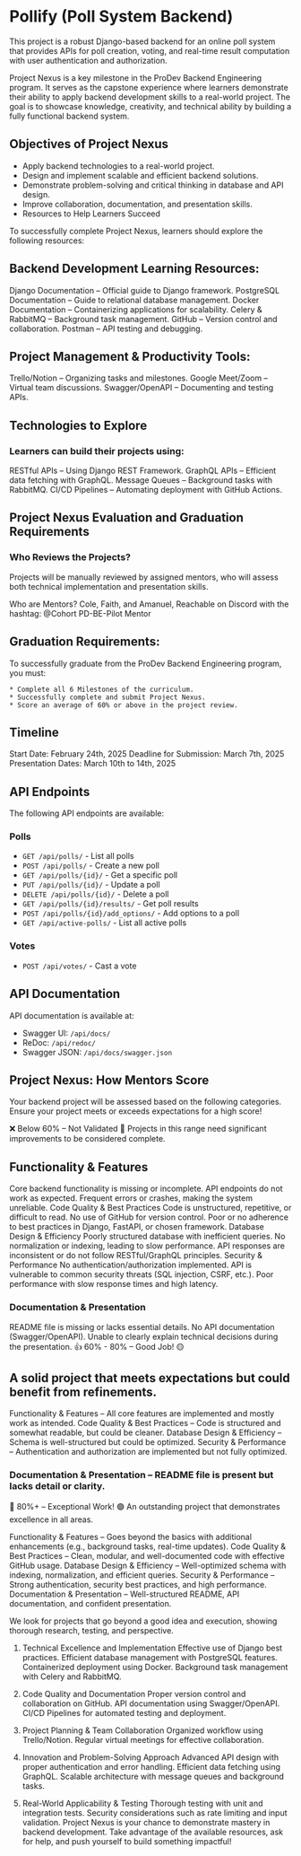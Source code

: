 # Pollify (Poll System Backend) 
  This project is a robust Django-based backend for an online poll system that provides APIs for poll creation, voting, and real-time result computation with user authentication and authorization.

Project Nexus is a key milestone in the ProDev Backend Engineering program. It serves as the capstone experience where learners demonstrate their ability to apply backend development skills to a real-world project. The goal is to showcase knowledge, creativity, and technical ability by building a fully functional backend system.

## Objectives of Project Nexus

- Apply backend technologies to a real-world project.
- Design and implement scalable and efficient backend solutions.
- Demonstrate problem-solving and critical thinking in database and API design.
- Improve collaboration, documentation, and presentation skills.
- Resources to Help Learners Succeed

To successfully complete Project Nexus, learners should explore the following resources:

## Backend Development Learning Resources:

Django Documentation – Official guide to Django framework.
PostgreSQL Documentation – Guide to relational database management.
Docker Documentation – Containerizing applications for scalability.
Celery & RabbitMQ – Background task management.
GitHub – Version control and collaboration.
Postman – API testing and debugging.

## Project Management & Productivity Tools:

Trello/Notion – Organizing tasks and milestones.
Google Meet/Zoom – Virtual team discussions.
Swagger/OpenAPI – Documenting and testing APIs.

## Technologies to Explore

### Learners can build their projects using:

RESTful APIs – Using Django REST Framework.
GraphQL APIs – Efficient data fetching with GraphQL.
Message Queues – Background tasks with RabbitMQ.
CI/CD Pipelines – Automating deployment with GitHub Actions.

## Project Nexus Evaluation and Graduation Requirements

### Who Reviews the Projects?

Projects will be manually reviewed by assigned mentors, who will assess both technical implementation and presentation skills.

Who are Mentors?
Cole, Faith, and Amanuel, Reachable on Discord with the hashtag: @Cohort PD-BE-Pilot Mentor

## Graduation Requirements:

To successfully graduate from the ProDev Backend Engineering program, you must:

    * Complete all 6 Milestones of the curriculum.
    * Successfully complete and submit Project Nexus.
    * Score an average of 60% or above in the project review.

## Timeline

Start Date: February 24th, 2025
Deadline for Submission: March 7th, 2025
Presentation Dates: March 10th to 14th, 2025



## API Endpoints

The following API endpoints are available:

### Polls

- `GET /api/polls/` - List all polls
- `POST /api/polls/` - Create a new poll
- `GET /api/polls/{id}/` - Get a specific poll
- `PUT /api/polls/{id}/` - Update a poll
- `DELETE /api/polls/{id}/` - Delete a poll
- `GET /api/polls/{id}/results/` - Get poll results
- `POST /api/polls/{id}/add_options/` - Add options to a poll
- `GET /api/active-polls/` - List all active polls

### Votes

- `POST /api/votes/` - Cast a vote

## API Documentation

API documentation is available at:

- Swagger UI: `/api/docs/`
- ReDoc: `/api/redoc/`
- Swagger JSON: `/api/docs/swagger.json`

## Project Nexus: How Mentors Score

Your backend project will be assessed based on the following categories. Ensure your project meets or exceeds expectations for a high score!

❌ Below 60% – Not Validated 🔴
Projects in this range need significant improvements to be considered complete.

## Functionality & Features

Core backend functionality is missing or incomplete.
API endpoints do not work as expected.
Frequent errors or crashes, making the system unreliable.
Code Quality & Best Practices
Code is unstructured, repetitive, or difficult to read.
No use of GitHub for version control.
Poor or no adherence to best practices in Django, FastAPI, or chosen framework.
Database Design & Efficiency
Poorly structured database with inefficient queries.
No normalization or indexing, leading to slow performance.
API responses are inconsistent or do not follow RESTful/GraphQL principles.
Security & Performance
No authentication/authorization implemented.
API is vulnerable to common security threats (SQL injection, CSRF, etc.).
Poor performance with slow response times and high latency.

### Documentation & Presentation

README file is missing or lacks essential details.
No API documentation (Swagger/OpenAPI).
Unable to clearly explain technical decisions during the presentation.
👍 60% - 80% – Good Job! 🟡

## A solid project that meets expectations but could benefit from refinements.

Functionality & Features – All core features are implemented and mostly work as intended.
Code Quality & Best Practices – Code is structured and somewhat readable, but could be cleaner.
Database Design & Efficiency – Schema is well-structured but could be optimized.
Security & Performance – Authentication and authorization are implemented but not fully optimized.

### Documentation & Presentation – README file is present but lacks detail or clarity.
🌟 80%+ – Exceptional Work! 🟢
An outstanding project that demonstrates excellence in all areas.

Functionality & Features – Goes beyond the basics with additional enhancements (e.g., background tasks, real-time updates).
Code Quality & Best Practices – Clean, modular, and well-documented code with effective GitHub usage.
Database Design & Efficiency – Well-optimized schema with indexing, normalization, and efficient queries.
Security & Performance – Strong authentication, security best practices, and high performance.
Documentation & Presentation – Well-structured README, API documentation, and confident presentation.


We look for projects that go beyond a good idea and execution, showing thorough research, testing, and perspective.

1. Technical Excellence and Implementation
Effective use of Django best practices.
Efficient database management with PostgreSQL features.
Containerized deployment using Docker.
Background task management with Celery and RabbitMQ.

2. Code Quality and Documentation
Proper version control and collaboration on GitHub.
API documentation using Swagger/OpenAPI.
CI/CD Pipelines for automated testing and deployment.

3. Project Planning & Team Collaboration
Organized workflow using Trello/Notion.
Regular virtual meetings for effective collaboration.

4. Innovation and Problem-Solving Approach
Advanced API design with proper authentication and error handling.
Efficient data fetching using GraphQL.
Scalable architecture with message queues and background tasks.

5. Real-World Applicability & Testing
Thorough testing with unit and integration tests.
Security considerations such as rate limiting and input validation.
Project Nexus is your chance to demonstrate mastery in backend development. Take advantage of the available resources, ask for help, and push yourself to build something impactful!
